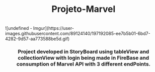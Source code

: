 <h1 align="center"> Projeto-Marvel
<br>  
</h1>
<br>
![undefined - Imgur](https://user-images.githubusercontent.com/89124140/197192085-ee7b5b01-6bd7-4282-9d57-aa773588be5d.gif)
<br>

<h3 p align="center">    Project developed in StoryBoard using tableView and collectionView with login being made in FireBase and consumption of Marvel API with 3 different endPoints.
</p>



